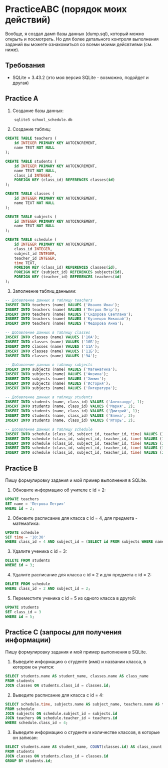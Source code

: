 # PracticeABC (порядок моих действий)

Вообще, я создал дамп базы данных (dump.sql), который можно открыть и посмотреть. Но для более детального контроля выполнения заданий вы можете ознакомиться со всеми моими дейсвтиями (см. ниже).

## Требования
- SQLite = 3.43.2
(это моя версия SQLite - возможно, подойдет и другая)



## Practice A

1. Создание базы данных:
```bash
    sqlite3 school_schedule.db
```
2. Создание таблиц:
```sql
CREATE TABLE teachers (
    id INTEGER PRIMARY KEY AUTOINCREMENT,
    name TEXT NOT NULL
);

CREATE TABLE students (
    id INTEGER PRIMARY KEY AUTOINCREMENT,
    name TEXT NOT NULL,
    class_id INTEGER,
    FOREIGN KEY (class_id) REFERENCES classes(id)
);

CREATE TABLE classes (
    id INTEGER PRIMARY KEY AUTOINCREMENT,
    name TEXT NOT NULL
);

CREATE TABLE subjects (
    id INTEGER PRIMARY KEY AUTOINCREMENT,
    name TEXT NOT NULL
);

CREATE TABLE schedule (
    id INTEGER PRIMARY KEY AUTOINCREMENT,
    class_id INTEGER,
    subject_id INTEGER,
    teacher_id INTEGER,
    time TEXT,
    FOREIGN KEY (class_id) REFERENCES classes(id),
    FOREIGN KEY (subject_id) REFERENCES subjects(id),
    FOREIGN KEY (teacher_id) REFERENCES teachers(id)
);
```

3. Заполнение таблиц данными:
```sql
-- Добавление данных в таблицу teachers
INSERT INTO teachers (name) VALUES ('Иванов Иван');
INSERT INTO teachers (name) VALUES ('Петров Петр');
INSERT INTO teachers (name) VALUES ('Сидорова Светлана');
INSERT INTO teachers (name) VALUES ('Кузнецов Николай');
INSERT INTO teachers (name) VALUES ('Федорова Анна');

-- Добавление данных в таблицу classes
INSERT INTO classes (name) VALUES ('10А');
INSERT INTO classes (name) VALUES ('10Б');
INSERT INTO classes (name) VALUES ('11А');
INSERT INTO classes (name) VALUES ('11Б');
INSERT INTO classes (name) VALUES ('9А');

-- Добавление данных в таблицу subjects
INSERT INTO subjects (name) VALUES ('Математика');
INSERT INTO subjects (name) VALUES ('Физика');
INSERT INTO subjects (name) VALUES ('Химия');
INSERT INTO subjects (name) VALUES ('История');
INSERT INTO subjects (name) VALUES ('Литература');

-- Добавление данных в таблицу students
INSERT INTO students (name, class_id) VALUES ('Александр', 1);
INSERT INTO students (name, class_id) VALUES ('Мария', 2);
INSERT INTO students (name, class_id) VALUES ('Дмитрий', 1);
INSERT INTO students (name, class_id) VALUES ('Елена', 3);
INSERT INTO students (name, class_id) VALUES ('Игорь', 2);

-- Добавление данных в таблицу schedule
INSERT INTO schedule (class_id, subject_id, teacher_id, time) VALUES (1, 1, 1, '08:00');
INSERT INTO schedule (class_id, subject_id, teacher_id, time) VALUES (1, 2, 2, '09:00');
INSERT INTO schedule (class_id, subject_id, teacher_id, time) VALUES (2, 1, 3, '08:00');
INSERT INTO schedule (class_id, subject_id, teacher_id, time) VALUES (3, 3, 4, '10:00');
INSERT INTO schedule (class_id, subject_id, teacher_id, time) VALUES (2, 4, 5, '09:00');
```


## Practice B
Пишу формулировку задания и мой пример выполнения в SQLite.

1. Обновите информацию об учителе с id = 2:
```sql
UPDATE teachers
SET name = 'Петрова Петрия'
WHERE id = 2;
```

2. Обновите расписание для класса с id = 4, для предмета - математика:
```sql
UPDATE schedule
SET time = '10:30'
WHERE class_id = 4 AND subject_id = (SELECT id FROM subjects WHERE name = 'Математика');
```

3. Удалите ученика с id = 3:
```sql
DELETE FROM students
WHERE id = 3;
```

4. Удалите расписание для класса с id = 2 и для предмета с id = 2:
```sql
DELETE FROM schedule
WHERE class_id = 2 AND subject_id = 2;
```

5. Переместите ученика с id = 5 из одного класса в другой:
```sql
UPDATE students
SET class_id = 3
WHERE id = 5;
```


## Practice С (запросы для получения информации)
Пишу формулировку задания и мой пример выполнения в SQLite.

1. Выведите информацию о студенте (имя) и названии класса, в котором он учится:
```sql
SELECT students.name AS student_name, classes.name AS class_name
FROM students
JOIN classes ON students.class_id = classes.id;
```

2. Выведите расписание для класса с id = 4:
```sql
SELECT schedule.time, subjects.name AS subject_name, teachers.name AS teacher_name
FROM schedule
JOIN subjects ON schedule.subject_id = subjects.id
JOIN teachers ON schedule.teacher_id = teachers.id
WHERE schedule.class_id = 4;
```

3. Выведите информацию о студенте и количестве классов, в которые он записан:
```sql
SELECT students.name AS student_name, COUNT(classes.id) AS class_count
FROM students
JOIN classes ON students.class_id = classes.id
GROUP BY students.id;
```
